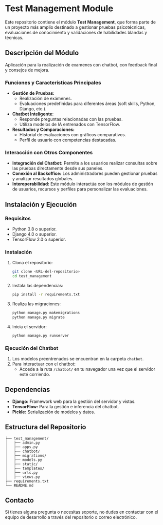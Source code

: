 # Test Management Module

Este repositorio contiene el módulo **Test Management**, que forma parte de un proyecto más amplio destinado a gestionar pruebas psicotécnicas, evaluaciones de conocimiento y validaciones de habilidades blandas y técnicas.

## Descripción del Módulo
Aplicación para la realización de examenes con chatbot, con feedback final y consejos de mejora.
### Funciones y Características Principales
- **Gestión de Pruebas:**
  - Realización de exámenes.
  - Evaluaciones predefinidas para diferentes áreas (soft skills, Python, Django, etc.).
- **Chatbot Inteligente:**
  - Responde preguntas relacionadas con las pruebas.
  - Utiliza modelos de IA entrenados con TensorFlow.
- **Resultados y Comparaciones:**
  - Historial de evaluaciones con gráficos comparativos.
  - Perfil de usuario con competencias destacadas.

### Interacción con Otros Componentes
- **Integración del Chatbot:** Permite a los usuarios realizar consultas sobre las pruebas directamente desde sus paneles.
- **Conexión al Backoffice:** Los administradores pueden gestionar pruebas y analizar resultados globales.
- **Interoperabilidad:** Este módulo interactúa con los módulos de gestión de usuarios, recursos y perfiles para personalizar las evaluaciones.

## Instalación y Ejecución

### Requisitos
- Python 3.8 o superior.
- Django 4.0 o superior.
- TensorFlow 2.0 o superior.

### Instalación
1. Clona el repositorio:
   ```bash
   git clone <URL-del-repositorio>
   cd test_management
   ```
2. Instala las dependencias:
   ```bash
   pip install -r requirements.txt
   ```
3. Realiza las migraciones:
   ```bash
   python manage.py makemigrations
   python manage.py migrate
   ```
4. Inicia el servidor:
   ```bash
   python manage.py runserver
   ```

### Ejecución del Chatbot
1. Los modelos preentrenados se encuentran en la carpeta `chatbot`.
2. Para interactuar con el chatbot:
   - Accede a la ruta `/chatbot/` en tu navegador una vez que el servidor esté corriendo.

## Dependencias
- **Django:** Framework web para la gestión del servidor y vistas.
- **TensorFlow:** Para la gestión e inferencia del chatbot.
- **Pickle:** Serialización de modelos y datos.

## Estructura del Repositorio
```
├── test_management/
│   ├── admin.py
│   ├── apps.py
│   ├── chatbot/
│   ├── migrations/
│   ├── models.py
│   ├── static/
│   ├── templates/
│   ├── urls.py
│   ├── views.py
├── requirements.txt
└── README.md
```

## Contacto
Si tienes alguna pregunta o necesitas soporte, no dudes en contactar con el equipo de desarrollo a través del repositorio o correo electrónico.
